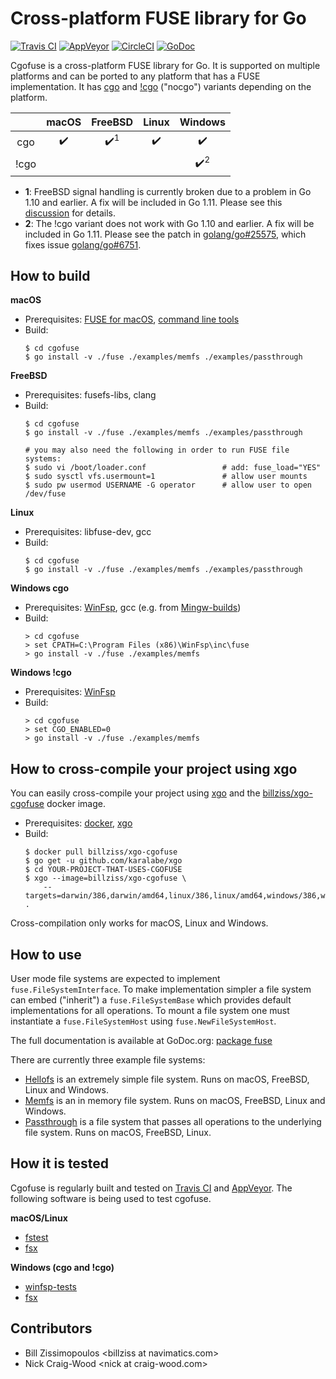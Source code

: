 # Cross-platform FUSE library for Go

[![Travis CI](https://img.shields.io/travis/billziss-gh/cgofuse.svg?label=macOS/linux)](https://travis-ci.org/billziss-gh/cgofuse)
[![AppVeyor](https://img.shields.io/appveyor/ci/billziss-gh/cgofuse.svg?label=windows)](https://ci.appveyor.com/project/billziss-gh/cgofuse)
[![CircleCI](https://img.shields.io/circleci/project/github/billziss-gh/cgofuse.svg?label=cross-build)](https://circleci.com/gh/billziss-gh/cgofuse)
[![GoDoc](https://godoc.org/github.com/billziss-gh/cgofuse/fuse?status.svg)](https://godoc.org/github.com/billziss-gh/cgofuse/fuse)

Cgofuse is a cross-platform FUSE library for Go. It is supported on multiple platforms and can be ported to any platform that has a FUSE implementation. It has [cgo](https://golang.org/cmd/cgo/) and [!cgo](https://github.com/golang/go/wiki/WindowsDLLs) ("nocgo") variants depending on the platform.


|       |macOS             |FreeBSD           |Linux             |Windows           |
|:-----:|:----------------:|:----------------:|:----------------:|:----------------:|
|  cgo  |:heavy_check_mark:|:heavy_check_mark:<sup>1</sup>|:heavy_check_mark:|:heavy_check_mark:|
| !cgo  |                  |                  |                  |:heavy_check_mark:<sup>2</sup>|

- **1**: FreeBSD signal handling is currently broken due to a problem in Go 1.10 and earlier. A fix will be included in Go 1.11. Please see this [discussion](https://github.com/billziss-gh/cgofuse/issues/18#issuecomment-390446362) for details.
- **2**: The !cgo variant does not work with Go 1.10 and earlier. A fix will be included in Go 1.11. Please see the patch in [golang/go#25575](https://github.com/golang/go/pull/25575), which fixes issue [golang/go#6751](https://github.com/golang/go/issues/6751).

## How to build

**macOS**
- Prerequisites: [FUSE for macOS](https://osxfuse.github.io), [command line tools](https://developer.apple.com/library/content/technotes/tn2339/_index.html)
- Build:
    ```
    $ cd cgofuse
    $ go install -v ./fuse ./examples/memfs ./examples/passthrough
    ```

**FreeBSD**
- Prerequisites: fusefs-libs, clang
- Build:
    ```
    $ cd cgofuse
    $ go install -v ./fuse ./examples/memfs ./examples/passthrough

    # you may also need the following in order to run FUSE file systems:
    $ sudo vi /boot/loader.conf                 # add: fuse_load="YES"
    $ sudo sysctl vfs.usermount=1               # allow user mounts
    $ sudo pw usermod USERNAME -G operator      # allow user to open /dev/fuse
    ```

**Linux**
- Prerequisites: libfuse-dev, gcc
- Build:
    ```
    $ cd cgofuse
    $ go install -v ./fuse ./examples/memfs ./examples/passthrough
    ```

**Windows cgo**
- Prerequisites: [WinFsp](https://github.com/billziss-gh/winfsp), gcc (e.g. from [Mingw-builds](http://mingw-w64.org/doku.php/download))
- Build:
    ```
    > cd cgofuse
    > set CPATH=C:\Program Files (x86)\WinFsp\inc\fuse
    > go install -v ./fuse ./examples/memfs
    ```

**Windows !cgo**
- Prerequisites: [WinFsp](https://github.com/billziss-gh/winfsp)
- Build:
    ```
    > cd cgofuse
    > set CGO_ENABLED=0
    > go install -v ./fuse ./examples/memfs
    ```

## How to cross-compile your project using xgo

You can easily cross-compile your project using [xgo](https://github.com/karalabe/xgo) and the [billziss/xgo-cgofuse](https://hub.docker.com/r/billziss/xgo-cgofuse/) docker image.

- Prerequisites: [docker](https://www.docker.com), [xgo](https://github.com/karalabe/xgo)
- Build:
    ```
    $ docker pull billziss/xgo-cgofuse
    $ go get -u github.com/karalabe/xgo
    $ cd YOUR-PROJECT-THAT-USES-CGOFUSE
    $ xgo --image=billziss/xgo-cgofuse \
        --targets=darwin/386,darwin/amd64,linux/386,linux/amd64,windows/386,windows/amd64 .
    ```

Cross-compilation only works for macOS, Linux and Windows.

## How to use

User mode file systems are expected to implement `fuse.FileSystemInterface`. To make implementation simpler a file system can embed ("inherit") a `fuse.FileSystemBase` which provides default implementations for all operations. To mount a file system one must instantiate a `fuse.FileSystemHost` using `fuse.NewFileSystemHost`.

The full documentation is available at GoDoc.org: [package fuse](https://godoc.org/github.com/billziss-gh/cgofuse/fuse)

There are currently three example file systems:

- [Hellofs](examples/hellofs/hellofs.go) is an extremely simple file system. Runs on macOS, FreeBSD, Linux and Windows.
- [Memfs](examples/memfs/memfs.go) is an in memory file system. Runs on macOS, FreeBSD, Linux and Windows.
- [Passthrough](examples/passthrough/passthrough.go) is a file system that passes all operations to the underlying file system. Runs on macOS, FreeBSD, Linux.

## How it is tested

Cgofuse is regularly built and tested on [Travis CI](https://travis-ci.org/billziss-gh/cgofuse) and [AppVeyor](https://ci.appveyor.com/project/billziss-gh/cgofuse). The following software is being used to test cgofuse.

**macOS/Linux**
- [fstest](https://github.com/billziss-gh/secfs.test/tree/master/fstest/ntfs-3g-pjd-fstest-8af5670)
- [fsx](https://github.com/billziss-gh/secfs.test/tree/master/fstools/src/fsx)

**Windows (cgo and !cgo)**
- [winfsp-tests](https://github.com/billziss-gh/winfsp/tree/master/tst/winfsp-tests)
- [fsx](https://github.com/billziss-gh/secfs.test/tree/master/fstools/src/fsx)

## Contributors

- Bill Zissimopoulos \<billziss at navimatics.com>
- Nick Craig-Wood \<nick at craig-wood.com>
